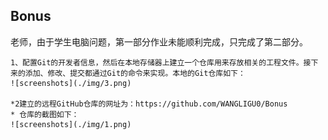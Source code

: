 ## Bonus

老师，由于学生电脑问题，第一部分作业未能顺利完成，只完成了第二部分。
  
    1、配置Git的开发者信息，然后在本地存储器上建立一个仓库用来存放相关的工程文件。接下来的添加、修改、提交都通过Git的命令来实现。本地的Git仓库如下：
    ![screenshots](./img/3.png)

    *2建立的远程GitHub仓库的网址为：https://github.com/WANGLIGU0/Bonus
    * 仓库的截图如下：
    ![screenshots](./img/1.png)


